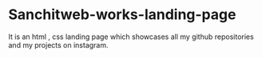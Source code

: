 # Sanchitweb-works-landing-page
It is an html , css landing page which showcases all my github repositories and my projects on instagram.
